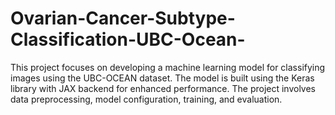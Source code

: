 # Ovarian-Cancer-Subtype-Classification-UBC-Ocean-
This project focuses on developing a machine learning model for classifying images using the UBC-OCEAN dataset. The model is built using the Keras library with JAX backend for enhanced performance. The project involves data preprocessing, model configuration, training, and evaluation.
